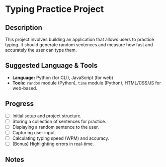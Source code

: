 # Typing Practice Project

## Description

This project involves building an application that allows users to practice typing. It should generate random sentences and measure how fast and accurately the user can type them.

## Suggested Language & Tools

*   **Language:** Python (for CLI), JavaScript (for web)
*   **Tools:** `random` module (Python), `time` module (Python), HTML/CSS/JS for web-based.

## Progress

*   [ ] Initial setup and project structure.
*   [ ] Storing a collection of sentences for practice.
*   [ ] Displaying a random sentence to the user.
*   [ ] Capturing user input.
*   [ ] Calculating typing speed (WPM) and accuracy.
*   [ ] (Bonus) Highlighting errors in real-time.

## Notes

